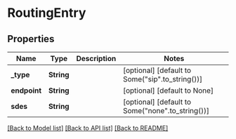 # RoutingEntry

## Properties
Name | Type | Description | Notes
------------ | ------------- | ------------- | -------------
**_type** | **String** |  | [optional] [default to Some("sip".to_string())]
**endpoint** | **String** |  | [optional] [default to None]
**sdes** | **String** |  | [optional] [default to Some("none".to_string())]

[[Back to Model list]](../README.md#documentation-for-models) [[Back to API list]](../README.md#documentation-for-api-endpoints) [[Back to README]](../README.md)


